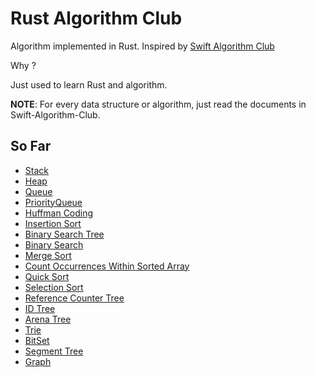 # Rust Algorithm Club

Algorithm implemented in Rust. Inspired by [Swift Algorithm Club](https://github.com/raywenderlich/swift-algorithm-club)

Why ? 

Just used to learn Rust and algorithm.

**NOTE**: For every data structure or algorithm, just read the documents in Swift-Algorithm-Club.

## So Far

- [Stack](https://github.com/raywenderlich/swift-algorithm-club/blob/master/Stack/README.markdown)
- [Heap](https://github.com/raywenderlich/swift-algorithm-club/blob/master/Heap/README.markdown)
- [Queue](https://github.com/raywenderlich/swift-algorithm-club/blob/master/Queue/README.markdown)
- [PriorityQueue](https://github.com/raywenderlich/swift-algorithm-club/blob/master/Priority%20Queue/README.markdown)
- [Huffman Coding](https://github.com/raywenderlich/swift-algorithm-club/blob/master/Huffman%20Coding/README.markdown)
- [Insertion Sort](https://github.com/raywenderlich/swift-algorithm-club/blob/master/Insertion%20Sort/README.markdown)
- [Binary Search Tree](https://github.com/raywenderlich/swift-algorithm-club/blob/master/Binary%20Search%20Tree/README.markdown)
- [Binary Search](https://github.com/raywenderlich/swift-algorithm-club/tree/master/Binary%20Search)
- [Merge Sort](https://github.com/raywenderlich/swift-algorithm-club/blob/master/Merge%20Sort/README.markdown)
- [Count Occurrences Within Sorted Array](https://github.com/raywenderlich/swift-algorithm-club/tree/master/Count%20Occurrences)
- [Quick Sort](https://github.com/raywenderlich/swift-algorithm-club/tree/master/Quicksort)
- [Selection Sort](https://github.com/raywenderlich/swift-algorithm-club/tree/master/Selection%20Sort)
- [Reference Counter Tree](https://github.com/SimonSapin/rust-forest)
- [ID Tree](https://github.com/SimonSapin/rust-forest)
- [Arena Tree](https://github.com/SimonSapin/rust-forest)
- [Trie](https://github.com/raywenderlich/swift-algorithm-club/blob/master/Trie/ReadMe.md)
- [BitSet](https://github.com/raywenderlich/swift-algorithm-club/blob/master/Bit%20Set/README.markdown)
- [Segment Tree](https://github.com/raywenderlich/swift-algorithm-club/blob/master/Segment%20Tree/README.markdown)
- [Graph](https://github.com/raywenderlich/swift-algorithm-club/blob/master/Graph/README.markdown)
